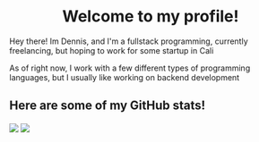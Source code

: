<h1 align="center">Welcome to my profile!</h1>
 <p>Hey there! Im Dennis, and I'm a fullstack programming, currently freelancing, but hoping to work for some startup in Cali</p>
 <p>As of right now, I work with a few different types of programming languages, but I usually like working on backend development</p>
 
 <h2><b>Here are some of my GitHub stats!</b></h2>
<img align="center" src="https://github-readme-stats.vercel.app/api?username=ByteLock&theme=react">
<img align="center" src="https://github-readme-streak-stats.herokuapp.com/?user=ByteLock&theme=react">
 
